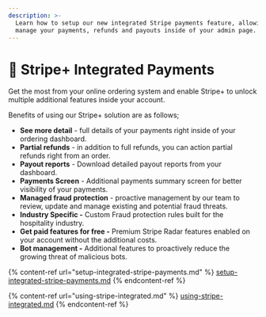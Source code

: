 ```yaml
---
description: >-
  Learn how to setup our new integrated Stripe payments feature, allowing you to
  manage your payments, refunds and payouts inside of your admin page.
---
```


# 🔐 Stripe+ Integrated Payments

Get the most from your online ordering system and enable Stripe+ to unlock multiple additional features inside your account.&#x20;

Benefits of using our Stripe+ solution are as follows;

* **See more detail** - full details of your payments right inside of your ordering dashboard.
* **Partial refunds** - in addition to full refunds, you can action partial refunds right from an order.
* **Payout reports** - Download detailed payout reports from your dashboard.
* **Payments Screen** - Additional payments summary screen for better visibility of your payments.
* **Managed fraud protection** - proactive management by our team to review, update and manage existing and potential fraud threats.
* **Industry Specific -** Custom Fraud protection rules built for the hospitality industry.
* **Get paid features for free -** Premium Stripe Radar features enabled on your account without the additional costs.
* **Bot management -** Additional features to proactively reduce the growing threat of malicious bots.

{% content-ref url="setup-integrated-stripe-payments.md" %}
[setup-integrated-stripe-payments.md](setup-integrated-stripe-payments.md)
{% endcontent-ref %}

{% content-ref url="using-stripe-integrated.md" %}
[using-stripe-integrated.md](using-stripe-integrated.md)
{% endcontent-ref %}
